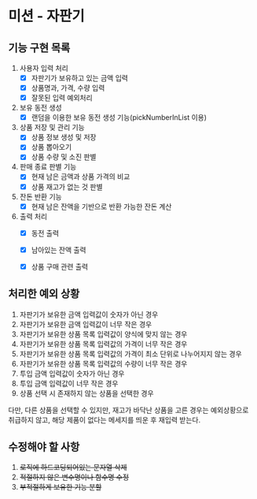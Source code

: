 # 미션 - 자판기

## 기능 구현 목록
1. 사용자 입력 처리
   - [X] 자판기가 보유하고 있는 금액 입력
   - [X] 상품명과, 가격, 수량 입력
   - [X] 잘못된 입력 예외처리
2. 보유 동전 생성
   - [X] 랜덤을 이용한 보유 동전 생성 기능(pickNumberInList 이용)
3. 상품 저장 및 관리 기능
   - [X] 상품 정보 생성 및 저장
   - [X] 상품 뽑아오기
   - [X] 상품 수량 및 소진 판별 
4. 판매 종료 판별 기능
   - [X] 현재 남은 금액과 상품 가격의 비교
   - [X] 상품 재고가 없는 것 판별
5. 잔돈 반환 기능
   - [X] 현재 남은 잔액을 기반으로 반환 가능한 잔돈 계산
6. 출력 처리
   - [X] 동전 출력
   - [X] 남아있는 잔액 출력
   - [X] 상품 구매 관련 출력
   
   
## 처리한 예외 상황
1. 자판기가 보유한 금액 입력값이 숫자가 아닌 경우
2. 자판기가 보유한 금액 입력값이 너무 작은 경우
3. 자판기가 보유한 상품 목록 입력값이 양식에 맞지 않는 경우
4. 자판기가 보유한 상품 목록 입력값의 가격이 너무 작은 경우
5. 자판기가 보유한 상품 목록 입력값의 가격이 최소 단위로 나누어지지 않는 경우
6. 자판기가 보유한 상품 목록 입력값의 수량이 너무 작은 경우
7. 투입 금액 입력값이 숫자가 아닌 경우
8. 투입 금액 입력값이 너무 작은 경우
9. 상품 선택 시 존재하지 않는 상품을 선택한 경우

다만, 다른 상품을 선택할 수 있지만, 재고가 바닥난 상품을 고른 경우는
예외상황으로 취급하지 않고, 해당 제품이 없다는 메세지를 띄운 후 재입력 받는다.

## 수정해야 할 사항
1. ~~로직에 하드코딩되어있는 문자열 삭제~~
2. ~~적절하지 않은 변수명이나 함수명 수정~~
3. ~~부적절하게 보유한 기능 분할~~